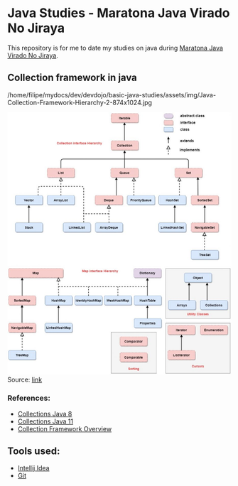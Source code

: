 # Java Studies - Maratona Java Virado No Jiraya

This repository is for me to date my studies on java during [Maratona Java Virado No Jiraya](https://www.youtube.com/watch?v=JasmdiTyduI&list=PL62G310vn6nFIsOCC0H-C2infYgwm8SWW).

## Collection framework in java

/home/filipe/mydocs/dev/devdojo/basic-java-studies/assets/img/Java-Collection-Framework-Hierarchy-2-874x1024.jpg

![Java-Collection-Framework-Hierarchy-2-874x1024.jpg](https://github.com/lipegomes/java-studies/blob/main/assets/img/Java-Collection-Framework-Hierarchy-2-874x1024.jpg)
Source: [link](https://vidvaan.com/wp-content/uploads/2020/11/Java-Collection-Framework-Hierarchy-2-874x1024.jpg)

### References:

- [Collections Java 8](https://docs.oracle.com/javase/8/docs/technotes/guides/collections/overview.html)
- [Collections Java 11](https://docs.oracle.com/en/java/javase/11/docs/api/java.base/java/util/doc-files/coll-reference.html)
- [Collection Framework Overview](https://vidvaan.com/java-collection-framework-overview/)

## Tools used:

- [Intellij Idea](https://www.jetbrains.com/idea/)
- [Git](https://git-scm.com/)
